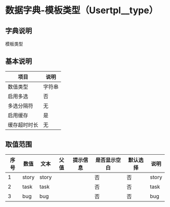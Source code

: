 # 数据字典-模板类型（Usertpl__type）
## 字典说明
模板类型

## 基本说明
| 项目 | 说明 |
| -- | -- |
| 数值类型 | 字符串 |
| 启用多选 | 否 |
| 多选分隔符 | 无 |
| 启用缓存 | 是 |
| 缓存超时时长 | 无 |

## 取值范围
| 序号 | 数值 | 文本 | 父值 | 提示信息 | 是否显示空白 | 默认选择 | 说明 |
| -- | -- | -- | -- | -- | -- | -- | -- |
| 1 | story | story |  |  | 否 | 否 | story |
| 2 | task | task |  |  | 否 | 否 | task |
| 3 | bug | bug |  |  | 否 | 否 | bug |

